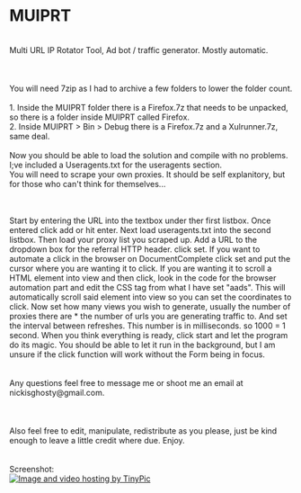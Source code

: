 # MUIPRT
<br>Multi URL IP Rotator Tool, Ad bot / traffic generator. Mostly automatic. 
<Br>
<br>
<Br>
<br>You will need 7zip as I had to archive a few folders to lower the folder count. 
<br>
<br>1. Inside the MUIPRT folder there is a Firefox.7z that needs to be unpacked, so there is a folder inside MUIPRT called Firefox.
<br>2. Inside MUIPRT > Bin > Debug there is a Firefox.7z and a Xulrunner.7z, same deal.
<br>
<br>Now you should be able to load the solution and compile with no problems. I;ve included a Useragents.txt for the useragents section.
<br>You will need to scrape your own proxies. It should be self explanitory, but for those who can't think for themselves...<br>

<br>
<br>Start by entering the URL into the textbox under ther first listbox. Once entered click add or hit enter. Next load useragents.txt into
the second listbox. Then load your proxy list you scraped up. Add a URL to the dropdown box for the referral HTTP header. click set.
If you want to automate a click in the browser on DocumentComplete click set and put the cursor where you are wanting it to click. If 
you are wanting it to scroll a HTML element into view and then click, look in the code for the browser automation part and edit the 
CSS tag from what I have set "aads". This will automatically scroll said element into view so you can set the coordinates to click.
Now set how many views you wish to generate, usually the number of proxies there are * the number of urls you are generating traffic to.
And set the interval between refreshes. This number is in milliseconds. so 1000 = 1 second. When you think everything is ready, click
start and let the program do its magic. You should be able to let it run in the background, but I am unsure if the click function will
work without the Form being in focus.<br>
<br>
<Br>
Any questions feel free to message me or shoot me an email at nickisghosty@gmail.com.
<bR>
<br>
<br>
<br>
Also feel free to edit, manipulate, redistribute as you please, just be kind enough to leave a little credit where due. Enjoy.
<br>
<br>
<Br>
Screenshot:
<Br>
<a href="http://tinypic.com?ref=sops1g" target="_blank"><img src="http://i64.tinypic.com/sops1g.png" border="0" alt="Image and video hosting by TinyPic"></a>
